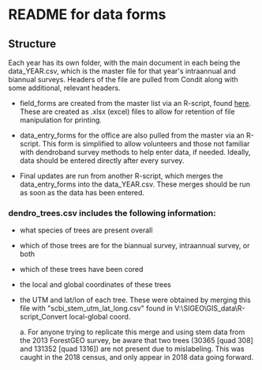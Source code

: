 # README for data forms

## Structure

Each year has its own folder, with the main document in each being the data_YEAR.csv, which is the master file for that year's intraannual and biannual surveys. Headers of the file are pulled from Condit along with some additional, relevant headers.

- field_forms are created from the master list via an R-script, found [here](https://github.com/SCBI-ForestGEO/Dendrobands/tree/master/data/clean_data_files/2018/field_forms). These are created as .xlsx (excel) files to allow for retention of file manipulation for printing.

- data_entry_forms for the office are also pulled from the master via an R-script. This form is simplified to allow volunteers and those not familiar with dendroband survey methods to help enter data, if needed. Ideally, data should be entered directly after every survey.

- Final updates are run from another R-script, which merges the data_entry_forms into the data_YEAR.csv. These merges should be run as soon as the data has been entered.


### dendro_trees.csv includes the following information:

- what species of trees are present overall

- which of those trees are for the biannual survey, intraannual survey, or both

- which of these trees have been cored

- the local and global coordinates of these trees

- the UTM and lat/lon of each tree. These were obtained by merging this file with "scbi_stem_utm_lat_long.csv" found in V:\SIGEO\GIS_data\R-script_Convert local-global coord.

    a. For anyone trying to replicate this merge and using stem data from the 2013 ForestGEO survey, be aware that two trees (30365 [quad 308] and 131352 [quad 1316]) are not present due to mislabeling. This was caught in the 2018 census, and only appear in 2018 data going forward.
